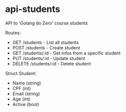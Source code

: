 # api-students

API to 'Golang do Zero' course students

Routes:

- GET /students - List all students
- POST /students - Create student
- GET /students/:id - Get infos from a specific student
- PUT /students/:id - Update student
- DELETE /students/:id - Delete student

Struct Student:

- Name (string)
- CPF (int)
- Email (string)
- Age (int)
- Active (bool)
